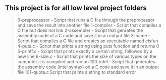 ## This project is for all low level project folders
> 0-preprocessor - Script that runs a C file through the preprocessor and save the result into another file
> 1-compiler - Script that compiles a C file but does not link
> 2-assembler - Script that genrates the assembly code of a C code and save it in an output file
> 3-name - Script that compiles a C file and creates an executable named cisfun
> 4-puts.c - Script that prints a string using puts function and returns 0
> 5-printf.c - Script that prints exactly a certain string, followed by a new line
> 6-size.c - Script that prints the size of various types on the computer it is compiled and run on
> 100-intel - Script that generates the assembly code (intel syntax) od a C code and save it in an output file
> 101-quote.c Script that prints a string to standard error
